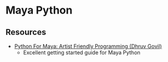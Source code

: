 # Maya Python

## Resources
* [Python For Maya: Artist Friendly Programming (Dhruv Govil)](https://www.udemy.com/course/python-for-maya/)
    * Excellent getting started guide for Maya Python
    